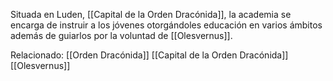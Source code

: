 
Situada en Luden, [[Capital de la Orden Dracónida]], la academia se encarga de instruir a los jóvenes otorgándoles educación en varios ámbitos además de guiarlos por la voluntad de [[Olesvernus]].

Relacionado:
[[Orden Dracónida]]
[[Capital de la Orden Dracónida]]
[[Olesvernus]]